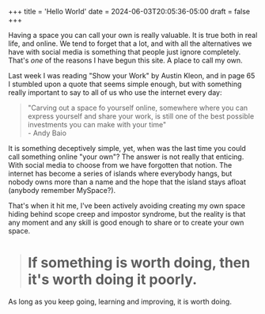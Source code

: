 +++
title = 'Hello World'
date = 2024-06-03T20:05:36-05:00
draft = false
+++

Having a space you can call your own is really valuable. It is true both in real life, and online. We tend to forget that a lot, and with all the alternatives we have with social media is something that people just ignore completely. That's *one* of the reasons I have begun this site. A place to call my own.

<!--more-->

Last week I was reading "Show your Work" by Austin Kleon, and in page 65 I stumbled upon a quote that seems simple enough, but with something really important to say to all of us who use the internet every day:

> "Carving out a space fo yourself online, somewhere where you can express yourself and share your work, is still one of the best possible investments you can make with your time"  
> \- Andy Baio

It is something deceptively simple, yet, when was the last time you could call something online "your own"? The answer is not really that enticing. With social media to choose from we have forgotten that notion. The internet has become a series of islands where everybody hangs, but nobody owns more than a name and the hope that the island stays afloat (anybody remember MySpace?).

That's when it hit me, I've been actively avoiding creating my own space hiding behind scope creep and impostor syndrome, but the reality is that any moment and any skill is good enough to share or to create your own space. 

> # If something is worth doing, then it's worth doing it poorly.

As long as you keep going, learning and improving, it is worth doing.
